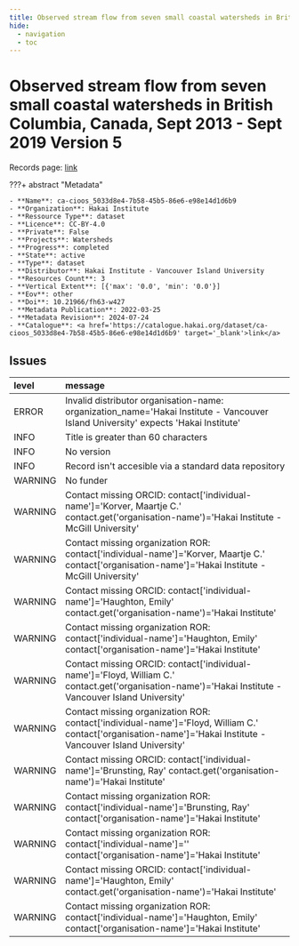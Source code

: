 ```yaml
---
title: Observed stream flow from seven small coastal watersheds in British Columbia, Canada, Sept 2013 - Sept 2019 Version 5
hide:
  - navigation
  - toc
---
```


# Observed stream flow from seven small coastal watersheds in British Columbia, Canada, Sept 2013 - Sept 2019 Version 5

Records page: <a href='https://catalogue.hakai.org/dataset/ca-cioos_5033d8e4-7b58-45b5-86e6-e98e14d1d6b9' target='_blank'>link</a>

???+ abstract "Metadata"

    - **Name**: ca-cioos_5033d8e4-7b58-45b5-86e6-e98e14d1d6b9 
    - **Organization**: Hakai Institute 
    - **Ressource Type**: dataset 
    - **Licence**: CC-BY-4.0 
    - **Private**: False 
    - **Projects**: Watersheds 
    - **Progress**: completed 
    - **State**: active 
    - **Type**: dataset 
    - **Distributor**: Hakai Institute - Vancouver Island University 
    - **Resources Count**: 3 
    - **Vertical Extent**: [{'max': '0.0', 'min': '0.0'}] 
    - **Eov**: other 
    - **Doi**: 10.21966/fh63-w427 
    - **Metadata Publication**: 2022-03-25 
    - **Metadata Revision**: 2024-07-24 
    - **Catalogue**: <a href='https://catalogue.hakai.org/dataset/ca-cioos_5033d8e4-7b58-45b5-86e6-e98e14d1d6b9' target='_blank'>link</a> 

<div id='map'></div>




## Issues
| level   | message                                                                                                                                                        |
|:--------|:---------------------------------------------------------------------------------------------------------------------------------------------------------------|
| ERROR   | Invalid distributor organisation-name: organization_name='Hakai Institute - Vancouver Island University' expects 'Hakai Institute'                             |
| INFO    | Title is greater than 60 characters                                                                                                                            |
| INFO    | No version                                                                                                                                                     |
| INFO    | Record isn't accesible via a standard data repository                                                                                                          |
| WARNING | No funder                                                                                                                                                      |
| WARNING | Contact missing ORCID: contact['individual-name']='Korver, Maartje C.' contact.get('organisation-name')='Hakai Institute -  McGill University'                 |
| WARNING | Contact missing organization ROR:  contact['individual-name']='Korver, Maartje C.' contact['organisation-name']='Hakai Institute -  McGill University'         |
| WARNING | Contact missing ORCID: contact['individual-name']='Haughton, Emily' contact.get('organisation-name')='Hakai Institute'                                         |
| WARNING | Contact missing organization ROR:  contact['individual-name']='Haughton, Emily' contact['organisation-name']='Hakai Institute'                                 |
| WARNING | Contact missing ORCID: contact['individual-name']='Floyd, William C.' contact.get('organisation-name')='Hakai Institute - Vancouver Island University'         |
| WARNING | Contact missing organization ROR:  contact['individual-name']='Floyd, William C.' contact['organisation-name']='Hakai Institute - Vancouver Island University' |
| WARNING | Contact missing ORCID: contact['individual-name']='Brunsting, Ray' contact.get('organisation-name')='Hakai Institute'                                          |
| WARNING | Contact missing organization ROR:  contact['individual-name']='Brunsting, Ray' contact['organisation-name']='Hakai Institute'                                  |
| WARNING | Contact missing organization ROR:  contact['individual-name']='' contact['organisation-name']='Hakai Institute'                                                |
| WARNING | Contact missing ORCID: contact['individual-name']='Haughton, Emily' contact.get('organisation-name')='Hakai Institute'                                         |
| WARNING | Contact missing organization ROR:  contact['individual-name']='Haughton, Emily' contact['organisation-name']='Hakai Institute'                                 |


<script>
   document.addEventListener("DOMContentLoaded", function() {
    var map = L.map('map').setView([51.505, -125.09], 5);
    L.tileLayer('https://tile.openstreetmap.org/{z}/{x}/{y}.png', {
        maxZoom: 19,
        attribution: '&copy; <a href="http://www.openstreetmap.org/copyright">OpenStreetMap</a>'
    }).addTo(map);
    var geojsonFeature = {
        "type": "Feature",
        "properties": {
            "name" : "Observed stream flow from seven small coastal watersheds in British Columbia, Canada, Sept 2013 - Sept 2019 Version 5"
        },
        "geometry": {'type': 'Polygon', 'coordinates': [[[-128.13265424, 51.60936247], [-127.95907025, 51.60936247], [-127.95907025, 51.69558793], [-128.13265424, 51.69558793], [-128.13265424, 51.60936247]]]}
    }
    L.geoJSON(geojsonFeature).addTo(map);
   })
</script>
